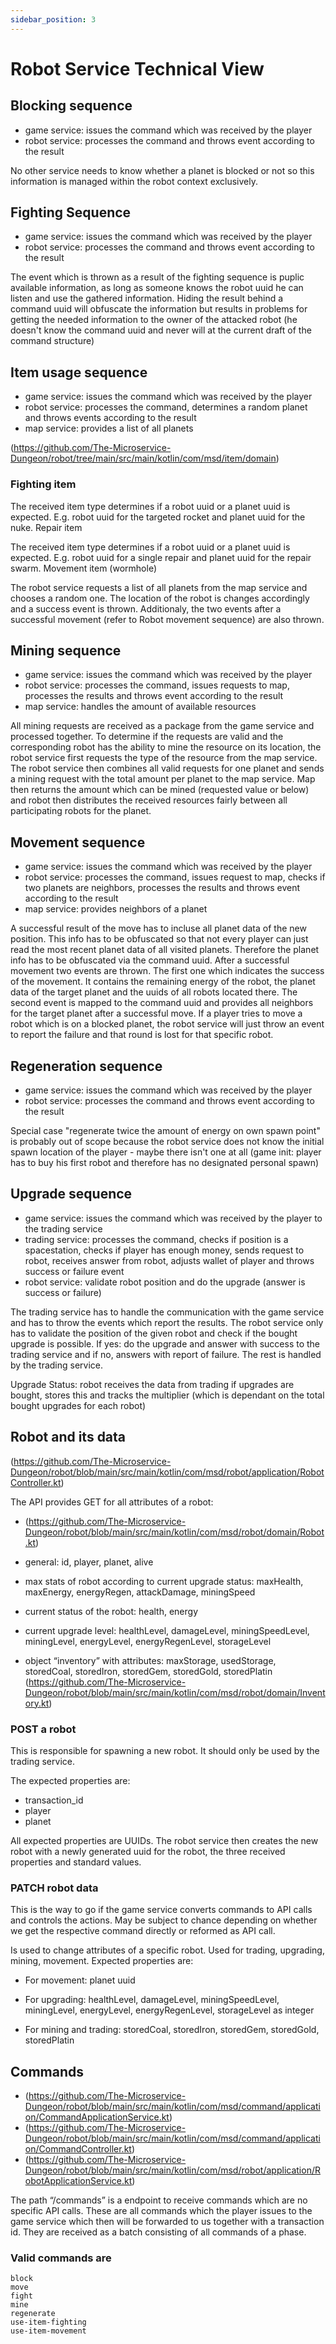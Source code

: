 ```yaml
---
sidebar_position: 3
---
```


# Robot Service Technical View

## Blocking sequence

* game service: issues the command which was received by the player
* robot service: processes the command and throws event according to the result

No other service needs to know whether a planet is blocked or not so this information is managed within the robot context exclusively.

## Fighting Sequence

* game service: issues the command which was received by the player
* robot service: processes the command and throws event according to the result

The event which is thrown as a result of the fighting sequence is puplic available information, as long as someone knows the robot uuid he can listen and use the gathered information.
Hiding the result behind a command uuid will obfuscate the information but results in problems for getting the needed information to the owner of the attacked robot (he doesn't know the command uuid and never will at the current draft of the command structure)

## Item usage sequence

* game service: issues the command which was received by the player
* robot service: processes the command, determines a random planet and throws events according to the result
* map service: provides a list of all planets

(https://github.com/The-Microservice-Dungeon/robot/tree/main/src/main/kotlin/com/msd/item/domain)

### Fighting item

The received item type determines if a robot uuid or a planet uuid is expected. E.g. robot uuid for the targeted rocket and planet uuid for the nuke.
Repair item

The received item type determines if a robot uuid or a planet uuid is expected. E.g. robot uuid for a single repair and planet uuid for the repair swarm.
Movement item (wormhole)

The robot service requests a list of all planets from the map service and chooses a random one. The location of the robot is changes accordingly and a success event is thrown. Additionaly, the two events after a successful movement (refer to Robot movement sequence) are also thrown.

## Mining sequence

* game service: issues the command which was received by the player
* robot service: processes the command, issues requests to map, processes the results and throws event according to the result
* map service: handles the amount of available resources

All mining requests are received as a package from the game service and processed together. To determine if the requests are valid and the corresponding robot has the ability to mine the resource on its location, the robot service first requests the type of the resource from the map service.
The robot service then combines all valid requests for one planet and sends a mining request with the total amount per planet to the map service. Map then returns the amount which can be mined (requested value or below) and robot then distributes the received resources fairly between all participating robots for the planet.

## Movement sequence

* game service: issues the command which was received by the player
* robot service: processes the command, issues request to map, checks if two planets are neighbors, processes the results and throws event according to the result
* map service: provides neighbors of a planet

A successful result of the move has to incluse all planet data of the new position. This info has to be obfuscated so that not every player can just read the most recent planet data of all visited planets. Therefore the planet info has to be obfuscated via the command uuid.
After a successful movement two events are thrown. The first one which indicates the success of the movement. It contains the remaining energy of the robot, the planet data of the target planet and the uuids of all robots located there. The second event is mapped to the command uuid and provides all neighbors for the target planet after a successful move.
If a player tries to move a robot which is on a blocked planet, the robot service will just throw an event to report the failure and that round is lost for that specific robot.

## Regeneration sequence

* game service: issues the command which was received by the player
* robot service: processes the command and throws event according to the result

Special case "regenerate twice the amount of energy on own spawn point" is probably out of scope because the robot service does not know the initial spawn location of the player - maybe there isn't one at all (game init: player has to buy his first robot and therefore has no designated personal spawn)

## Upgrade sequence

* game service: issues the command which was received by the player to the trading service
* trading service: processes the command, checks if position is a spacestation, checks if player has enough money, sends request to robot, receives answer from robot, adjusts wallet of player and throws success or failure event
* robot service: validate robot position and do the upgrade (answer is success or failure)

The trading service has to handle the communication with the game service and has to throw the events which report the results.
The robot service only has to validate the position of the given robot and check if the bought upgrade is possible. If yes: do the upgrade and answer with success to the trading service and if no, answers with report of failure. The rest is handled by the trading service.

Upgrade Status: robot receives the data from trading if upgrades are bought, stores this and tracks the multiplier (which is dependant on the total bought upgrades for each robot)

## Robot and its data

(https://github.com/The-Microservice-Dungeon/robot/blob/main/src/main/kotlin/com/msd/robot/application/RobotController.kt)

The API provides GET for all attributes of a robot:

* (https://github.com/The-Microservice-Dungeon/robot/blob/main/src/main/kotlin/com/msd/robot/domain/Robot.kt)

* general: id, player, planet, alive
* max stats of robot according to current upgrade status: maxHealth, maxEnergy, energyRegen, attackDamage, miningSpeed
* current status of the robot: health, energy
* current upgrade level: healthLevel, damageLevel, miningSpeedLevel, miningLevel, energyLevel, energyRegenLevel, storageLevel

* object “inventory” with attributes: maxStorage, usedStorage, storedCoal, storedIron, storedGem, storedGold, storedPlatin (https://github.com/The-Microservice-Dungeon/robot/blob/main/src/main/kotlin/com/msd/robot/domain/Inventory.kt)

### POST a robot

This is responsible for spawning a new robot. It should only be used by the trading service.

The expected properties are:

* transaction_id
* player
* planet

All expected properties are UUIDs. The robot service then creates the new robot with a newly generated uuid for the robot, the three received properties and standard values.

### PATCH robot data

This is the way to go if the game service converts commands to API calls and controls the actions. May be subject to chance depending on whether we get the respective command directly or reformed as API call.

Is used to change attributes of a specific robot. Used for trading, upgrading, mining, movement.
Expected properties are:

* For movement: planet uuid

* For upgrading: healthLevel, damageLevel, miningSpeedLevel, miningLevel, energyLevel, energyRegenLevel, storageLevel as integer

* For mining and trading: storedCoal, storedIron, storedGem, storedGold, storedPlatin

## Commands

* (https://github.com/The-Microservice-Dungeon/robot/blob/main/src/main/kotlin/com/msd/command/application/CommandApplicationService.kt)
* (https://github.com/The-Microservice-Dungeon/robot/blob/main/src/main/kotlin/com/msd/command/application/CommandController.kt)
* (https://github.com/The-Microservice-Dungeon/robot/blob/main/src/main/kotlin/com/msd/robot/application/RobotApplicationService.kt)

The path “/commands” is a endpoint to receive commands which are no specific API calls. These are all commands which the player issues to the game service which then will be forwarded to us together with a transaction id. They are received as a batch consisting of all commands of a phase.

### Valid commands are

    block
    move
    fight
    mine
    regenerate
    use-item-fighting
    use-item-movement
